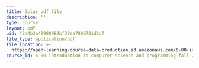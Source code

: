 ```yaml
---
title: 3play pdf file
description: ''
type: course
layout: pdf
uid: f2a4b3a49980982bf38ea7800701d1d7
file_type: application/pdf
file_location: >-
  https://open-learning-course-data-production.s3.amazonaws.com/6-00-introduction-to-computer-science-and-programming-fall-2008/f2a4b3a49980982bf38ea7800701d1d7_Pij6J0HsYFA.pdf
course_id: 6-00-introduction-to-computer-science-and-programming-fall-2008
---
```

